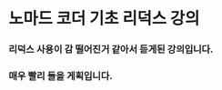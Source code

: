 노마드 코더 기초 리덕스 강의
============================

### 리덕스 사용이 감 떨어진거 같아서 듣게된 강의입니다.
            
### 매우 빨리 들을 게획입니다.      